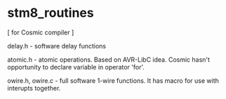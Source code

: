 stm8_routines
=============


[ for Cosmic compiler ]

delay.h - software delay functions

atomic.h - atomic operations. Based on AVR-LibC idea. Cosmic hasn't opportunity to declare variable in operator 'for'.

owire.h, owire.c - full software 1-wire functions. It has macro for use with interupts together.

